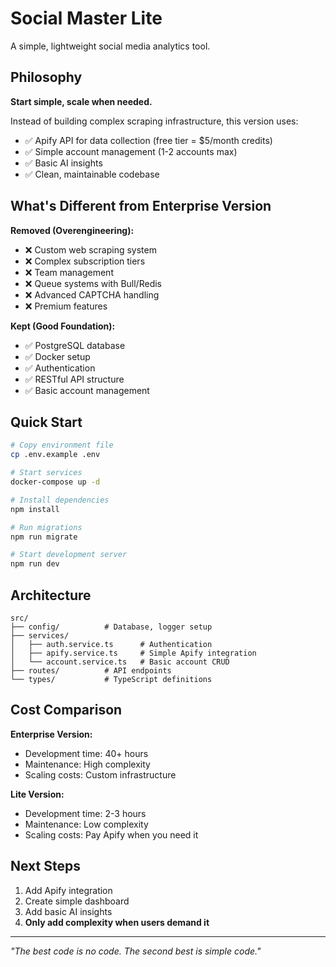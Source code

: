 # Social Master Lite

A simple, lightweight social media analytics tool.

## Philosophy

**Start simple, scale when needed.**

Instead of building complex scraping infrastructure, this version uses:
- ✅ Apify API for data collection (free tier = $5/month credits)
- ✅ Simple account management (1-2 accounts max)
- ✅ Basic AI insights
- ✅ Clean, maintainable codebase

## What's Different from Enterprise Version

**Removed (Overengineering):**
- ❌ Custom web scraping system
- ❌ Complex subscription tiers  
- ❌ Team management
- ❌ Queue systems with Bull/Redis
- ❌ Advanced CAPTCHA handling
- ❌ Premium features

**Kept (Good Foundation):**
- ✅ PostgreSQL database
- ✅ Docker setup
- ✅ Authentication
- ✅ RESTful API structure
- ✅ Basic account management

## Quick Start

```bash
# Copy environment file
cp .env.example .env

# Start services
docker-compose up -d

# Install dependencies
npm install

# Run migrations
npm run migrate

# Start development server
npm run dev
```

## Architecture

```
src/
├── config/          # Database, logger setup
├── services/
│   ├── auth.service.ts      # Authentication
│   ├── apify.service.ts     # Simple Apify integration
│   └── account.service.ts   # Basic account CRUD
├── routes/          # API endpoints
└── types/           # TypeScript definitions
```

## Cost Comparison

**Enterprise Version:**
- Development time: 40+ hours
- Maintenance: High complexity
- Scaling costs: Custom infrastructure

**Lite Version:**
- Development time: 2-3 hours
- Maintenance: Low complexity  
- Scaling costs: Pay Apify when you need it

## Next Steps

1. Add Apify integration
2. Create simple dashboard
3. Add basic AI insights
4. **Only add complexity when users demand it**

---

*"The best code is no code. The second best is simple code."*